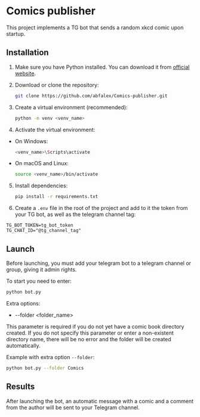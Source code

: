 # Comics publisher

This project implements a TG bot that sends a random xkcd comic upon startup.

## Installation

1. Make sure you have Python installed. You can download it from [official website](https://www.python.org/downloads/).

2. Download or clone the repository:

   ```bash
   git clone https://github.com/abfalex/Comics-publisher.git
   ```

3. Create a virtual environment (recommended):

   ```bash
   python -m venv <venv_name>
   ```

4. Activate the virtual environment:

  - On Windows:

     ```bash
     <venv_name>\Scripts\activate
     ```

- On macOS and Linux:

     ```bash
     source <venv_name>/bin/activate
     ```

5. Install dependencies:

   ```bash
   pip install -r requirements.txt
   ```

6. Create a `.env` file in the root of the project and add to it the token from your TG bot, as well as the telegram channel tag:

```
TG_BOT_TOKEN=tg_bot_token
TG_CHAT_ID="@tg_channel_tag"
```

## Launch
Before launching, you must add your telegram bot to a telegram channel or group, giving it admin rights.

To start you need to enter:

```bash
python bot.py
```

Extra options:
- --folder <folder_name>

This parameter is required if you do not yet have a comic book directory created. If you do not specify this parameter or enter a non-existent directory name, there will be no error and the folder will be created automatically.

Example with extra option `--folder`:

```bash
python bot.py --folder Comics
```

## Results
After launching the bot, an automatic message with a comic and a comment from the author will be sent to your Telegram channel.